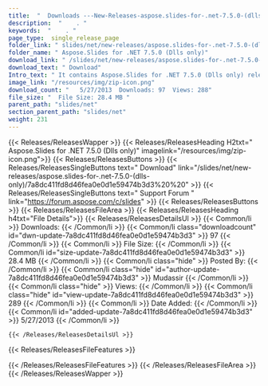 ```yaml
---
title:  "  Downloads ---New-Releases-aspose.slides-for-.net-7.5.0-(dlls-only) . " 
description:  "    . " 
keywords:  "    . " 
page_type:  single_release_page
folder_link: " slides/net/new-releases/aspose.slides-for-.net-7.5.0-(dlls-only)/"
folder_name: " Aspose.Slides for .NET 7.5.0 (Dlls only)"
download_link: " /slides/net/new-releases/aspose.slides-for-.net-7.5.0-(dlls-only)/7a8dc411fd8d46fea0e0d1e59474b3d3"
download_text: " Download"
Intro_text: " It contains Aspose.Slides for .NET 7.5.0 (Dlls only) release."
image_link: "/resources/img/zip-icon.png"
download_count: "   5/27/2013  Downloads: 97  Views: 288"
file_size: "  File Size: 28.4 MB "
parent_path: "slides/net"
section_parent_path: "slides/net"
weight: 231 
---
```


{{< Releases/ReleasesWapper >}}
  {{< Releases/ReleasesHeading H2txt=" Aspose.Slides for .NET 7.5.0 (Dlls only)" imagelink="/resources/img/zip-icon.png">}}
  {{< Releases/ReleasesButtons >}}
    {{< Releases/ReleasesSingleButtons text=" Download" link="/slides/net/new-releases/aspose.slides-for-.net-7.5.0-(dlls-only)/7a8dc411fd8d46fea0e0d1e59474b3d3%20%20" >}}
    {{< Releases/ReleasesSingleButtons text=" Support Forum " link="https://forum.aspose.com/c/slides" >}}
  {{< Releases/ReleasesButtons >}}
  {{< Releases/ReleasesFileArea >}}
    {{< Releases/ReleasesHeading h4txt="File Details">}}
    {{< Releases/ReleasesDetailsUl >}}
            {{< Common/li  >}} Downloads: {{< /Common/li >}} 
      {{< Common/li class="downloadcount" id="dwn-update-7a8dc411fd8d46fea0e0d1e59474b3d3" >}} 97 {{< /Common/li >}} 
      {{< Common/li  >}} File Size: {{< /Common/li >}} 
      {{< Common/li id="size-update-7a8dc411fd8d46fea0e0d1e59474b3d3" >}} 28.4 MB {{< /Common/li >}} 
      {{< Common/li  class="hide" >}} Posted By: {{< /Common/li >}} 
      {{< Common/li class="hide" id="author-update-7a8dc411fd8d46fea0e0d1e59474b3d3" >}} Mudassir {{< /Common/li >}} 
      {{< Common/li class="hide"  >}} Views: {{< /Common/li >}} 
      {{< Common/li class="hide" id="view-update-7a8dc411fd8d46fea0e0d1e59474b3d3" >}} 289 {{< /Common/li >}} 
      {{< Common/li  >}} Date Added: {{< /Common/li >}} 
      {{< Common/li id="added-update-7a8dc411fd8d46fea0e0d1e59474b3d3" >}} 5/27/2013 {{< /Common/li >}} 

    {{< /Releases/ReleasesDetailsUl >}}

  {{< Releases/ReleasesFileFeatures >}}
      
  {{< /Releases/ReleasesFileFeatures >}}
 {{< /Releases/ReleasesFileArea >}}
{{< /Releases/ReleasesWapper >}}


